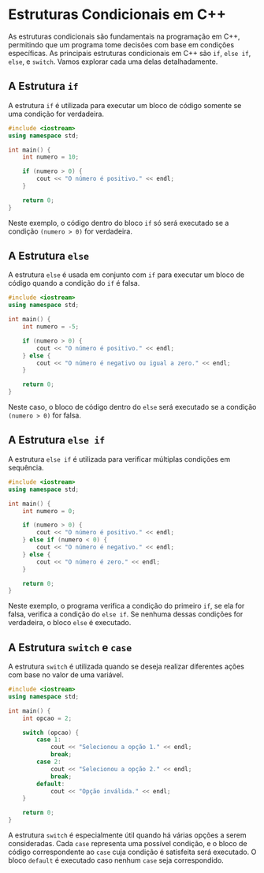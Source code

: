 # Estruturas Condicionais em C++

As estruturas condicionais são fundamentais na programação em C++, permitindo que um programa tome decisões com base em condições específicas. As principais estruturas condicionais em C++ são `if`, `else if`, `else`, e `switch`. Vamos explorar cada uma delas detalhadamente.

## A Estrutura `if`

A estrutura `if` é utilizada para executar um bloco de código somente se uma condição for verdadeira.

```cpp
#include <iostream>
using namespace std;

int main() {
    int numero = 10;

    if (numero > 0) {
        cout << "O número é positivo." << endl;
    }

    return 0;
}
```

Neste exemplo, o código dentro do bloco `if` só será executado se a condição `(numero > 0)` for verdadeira.

## A Estrutura `else`

A estrutura `else` é usada em conjunto com `if` para executar um bloco de código quando a condição do `if` é falsa.

```cpp
#include <iostream>
using namespace std;

int main() {
    int numero = -5;

    if (numero > 0) {
        cout << "O número é positivo." << endl;
    } else {
        cout << "O número é negativo ou igual a zero." << endl;
    }

    return 0;
}
```

Neste caso, o bloco de código dentro do `else` será executado se a condição `(numero > 0)` for falsa.

## A Estrutura `else if`

A estrutura `else if` é utilizada para verificar múltiplas condições em sequência.

```cpp
#include <iostream>
using namespace std;

int main() {
    int numero = 0;

    if (numero > 0) {
        cout << "O número é positivo." << endl;
    } else if (numero < 0) {
        cout << "O número é negativo." << endl;
    } else {
        cout << "O número é zero." << endl;
    }

    return 0;
}
```

Neste exemplo, o programa verifica a condição do primeiro `if`, se ela for falsa, verifica a condição do `else if`. Se nenhuma dessas condições for verdadeira, o bloco `else` é executado.

## A Estrutura `switch` e `case`

A estrutura `switch` é utilizada quando se deseja realizar diferentes ações com base no valor de uma variável.

```cpp
#include <iostream>
using namespace std;

int main() {
    int opcao = 2;

    switch (opcao) {
        case 1:
            cout << "Selecionou a opção 1." << endl;
            break;
        case 2:
            cout << "Selecionou a opção 2." << endl;
            break;
        default:
            cout << "Opção inválida." << endl;
    }

    return 0;
}
```

A estrutura `switch` é especialmente útil quando há várias opções a serem consideradas. Cada `case` representa uma possível condição, e o bloco de código correspondente ao `case` cuja condição é satisfeita será executado. O bloco `default` é executado caso nenhum `case` seja correspondido.